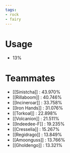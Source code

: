 ```yaml
---
tags:
- rock
- fairy
---
```

# Usage
- 13%
# Teammates
- [[Sinistcha]] : 43.970%
- [[Rillaboom]] : 40.746%
- [[Incineroar]] : 33.758%
- [[Iron Hands]] : 31.076%
- [[Torkoal]] : 22.898%
- [[Volcanion]] : 21.511%
- [[Indeedee-F]] : 19.235%
- [[Cresselia]] : 15.267%
- [[Regidrago]] : 13.849%
- [[Amoonguss]] : 13.766%
- [[Gholdengo]] : 13.321%